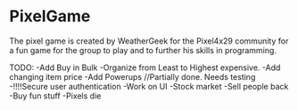 # PixelGame

The pixel game is created by WeatherGeek for the Pixel4x29 community for a fun game for the group to play and to further his skills in programming.

TODO:
-Add Buy in Bulk
-Organize from Least to Highest expensive.
-Add changing item price
-Add Powerups        //Partially done. Needs testing
-!!!!Secure user authentication
-Work on UI
-Stock market
-Sell people back
-Buy fun stuff
-Pixels die

